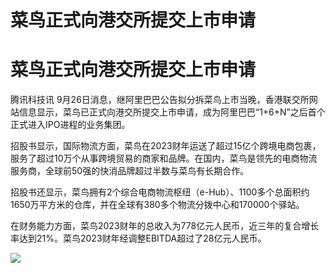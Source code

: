 # 菜鸟正式向港交所提交上市申请

# 菜鸟正式向港交所提交上市申请

腾讯科技讯
9月26日消息，继阿里巴巴公告拟分拆菜鸟上市当晚，香港联交所网站信息显示，菜鸟已正式向港交所提交上市申请，成为阿里巴巴“1+6+N”之后首个正式进入IPO进程的业务集团。

招股书显示，国际物流方面，菜鸟在2023财年运送了超过15亿个跨境电商包裹，服务了超过10万个从事跨境贸易的商家和品牌。在国内，菜鸟是领先的电商物流服务商，全球前50强的快消品牌超过半数与菜鸟有长期合作。

招股书还显示，菜鸟拥有2个综合电商物流枢纽（e-Hub）、1100多个总面积约1650万平方米的仓库，并在全球有380多个物流分拨中心和170000个驿站。

在财务能力方面，菜鸟2023财年的总收入为778亿元人民币，近三年的复合增长率达到21%。菜鸟2023财年经调整EBITDA超过了28亿元人民币。

![](https://inews.gtimg.com/news_bt/OieAdRPo89A2CwTWsssP1nCOUIBLXFkJkDkwlnjWwzeTIAA/1000)

